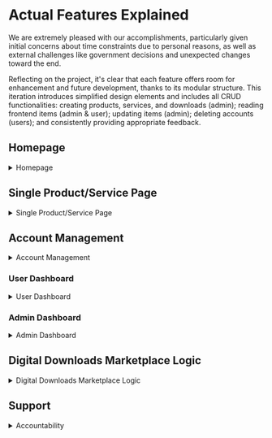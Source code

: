 # Actual Features Explained

We are extremely pleased with our accomplishments, particularly given initial concerns about time constraints due to personal reasons, as well as external challenges like government decisions and unexpected changes toward the end.

Reflecting on the project, it's clear that each feature offers room for enhancement and future development, thanks to its modular structure. This iteration introduces simplified design elements and includes all CRUD functionalities: creating products, services, and downloads (admin); reading frontend items (admin & user); updating items (admin); deleting accounts (users); and consistently providing appropriate feedback.

## Homepage

<details>
<summary>Homepage</summary>

### Header & CTA Section
The header introduces users to the platform with a clear call-to-action (CTA) that encourages them to either participate or learn more about the software marketplace.

![Header & CTA Section](../../assets/img/header_cta.png)

### Product & Service Cards & See More Button
The section showcases a highlighted row of product and service cards, each with a brief description and metrics to facilitate an informed choice. A "See More" option allows users to view additional entries.

![Product & Service Cards & See More Button Image](../../assets/img/product_service.png)

### Product Cards & See More
Displays only Product cards. The "See More" link directs users to a comprehensive list of all Product entries.

![Product Cards & See More](../../assets/img/product_instances.png)

### Service Cards & See More
Highlights only Service cards. Users can explore more Service entries by clicking on "See More."

![Service Cards & See More](../../assets/img/service_instances.png)

### Footer
Contains essential links, platform information, newsletter signup, and other resources for users to navigate and understand the platform better.

![Footer](../../assets/img/footer.png)

</details>

## Single Product/Service Page

<details>
<summary>Single Product/Service Page</summary>

![Product/Service Page](../../assets/img/product_service_single.png)

### Card Features
This section details the specifics of the instance, including its description, price, category, likes, comments, newsletter signup and more.

### Add to Cart, Like & Comment Feedback
This feature informs users of the outcome of their actions related to the instance they selected.

### Cart & Payment Process
The cart accumulates the user's choices, allowing them to check out once they have finished selecting their products or services. The cart is versatile; users can increase or decrease the number of items, as well as remove them entirely. Currently, only Stripe payments are accepted, and progressive disclosure is implemented throughout the process.

</details>

## Account Management

<details>
<summary>Account Management</summary>

### Login
The login feature provides a secure interface for users to access their accounts, either manually or through Google login.

![Login](../../assets/img/login.png)

### Signup
This feature allows new users to join the platform by creating an account, either manually or through Google login.

![Signup](../../assets/img/signup.png)

</details>

### User Dashboard

<details>
<summary>User Dashboard</summary>

![User Dashboard](../../assets/img/user_dashboard.png)

#### My Settings
Here, users can modify their personal information, preferences, and limited account settings.

![Settings](../../assets/img/settings.png)

#### My Orders
This section displays a list of orders placed by the user, showing their status, the ability to update them, and other important information.

![My Orders](../../assets/img/orders.png)

#### My Likes & My Comments
Provides an overview of the likes & comments of the user, detailing their action taken.

#### Likes
![My Likes](../../assets/img/likes.png)

#### Comments
![My Comments](../../assets/img/comments.png)

#### My Role
Describes the user's permissions, roles, and capabilities within the platform.

![My Role](../../assets/img/user_role.png)

</details>

### Admin Dashboard

<details>
<summary>Admin Dashboard</summary>

![Admin Dashboard](../../assets/img/admin_dashboard.png)

#### My Settings
In this section, admins can adjust their personal information, preferences, and account settings, which are more extensive compared to regular users.

![Settings](../../assets/img/admin_settings.png)

#### User Management (Future Feature)
- NA

#### Order Management
This page displays all created orders. Edit and details capabilities for each entry are available. Additionally, there is a cleaning button for removing old, unfinished orders.

![Created Orders](../../assets/img/admin_orders.png)

#### Asset Management
Here you'll find options to manage products and services. This section shows how many items have been created and also provides the option to create new ones.

##### Product & Service Control
![Product Control](../../assets/img/admin_product_control.png)

##### Product & Service Create
![Product Create](../../assets/img/admin_product_create.png)

#### File Management
In this section, admins can manage or create download instances that can then be linked to their created products and services.

##### File Control
![File Management Control](../../assets/img/admin_file.png)

##### File Upload
![File Management Upload](../../assets/img/admin_file_upload.png)

#### Comment & Like Management
This area allows the admin to view and manage comments as well as theoretically control likes. The like-update function is active, although changes are not reflected elsewhere in this iteration.

##### Comment
![Comment Image](../../assets/img/admin_comments.png)

##### Like
![Like Image](../../assets/img/admin_likes.png)

#### My Role
This section details the administrative permissions and capabilities available to the user.

![My Role](../../assets/img/admin_role.png)

</details>

## Digital Downloads Marketplace Logic

<details>
<summary>Digital Downloads Marketplace Logic</summary>

#### User Purchases a Product or Service
This process allows users to make purchases using Stripe and create orders. After a successful payment, users can comment and like the product or service they purchased, as well as download the associated file from their user dashboard.

#### Order Instances
This feature allows users to visualize their orders, even if the order was not completed.

</details>

## Support

<details>
<summary>Accountability</summary>

### FAQ
A section containing frequently asked questions about the platform. It may also contain videos to assist users in troubleshooting common issues and learning more about the marketplace.

![FAQ](../../assets/img/faq.png)

### Contact
Provides users with the means to get in touch with platform support for technical issues, feedback, or inquiries.

![Contact](../../assets/img/contact.png)

</details>